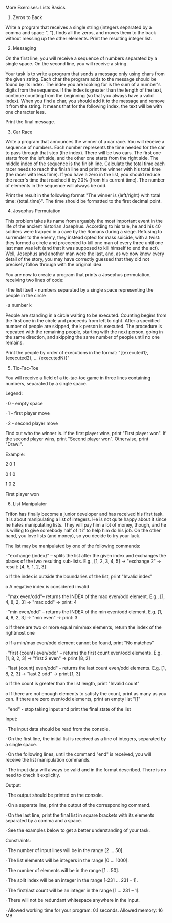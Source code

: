 More Exercises: Lists Basics



1. Zeros to Back

Write a program that receives a single string (integers separated by a comma and space ", "),
finds all the zeros, and moves them to the back without messing up the other elements.
Print the resulting integer list.



2. Messaging

On the first line, you will receive a sequence of numbers separated by a single space. On the second line, you will receive a string.

Your task is to write a program that sends a message only using chars from the given string.
Each char the program adds to the message should be found by its index.
The index you are looking for is the sum of a number's digits from the sequence.
If the index is greater than the length of the text, continue counting from the beginning (so that you always have a valid index).
When you find a char, you should add it to the message and remove it from the string.
It means that for the following index, the text will be with one character less.

Print the final message.



3. Car Race

Write a program that announces the winner of a car race.
You will receive a sequence of numbers.
Each number represents the time needed for the car to pass through that step (the index).
There will be two cars. The first one starts from the left side, and the other one starts from the right side.
The middle index of the sequence is the finish line.
Calculate the total time each racer needs to reach the finish line and print the winner with his total time (the racer with less time).
If you have a zero in the list, you should reduce the racer's time that reached it by 20% (from his current time).
The number of elements in the sequence will always be odd.

Print the result in the following format "The winner is {left/right} with total time: {total_time}".
The time should be formatted to the first decimal point.



4. Josephus Permutation

This problem takes its name from arguably the most important event in the life of the ancient historian Josephus.
According to his tale, he and his 40 soldiers were trapped in a cave by the Romans during a siege.
Refusing to surrender to the enemy, they instead opted for mass suicide, with a twist:
they formed a circle and proceeded to kill one man of every three until one last man was left (and that it was supposed to kill himself to end the act).
Well, Josephus and another man were the last, and, as we now know every detail of the story,
you may have correctly guessed that they did not precisely follow through with the original idea.

You are now to create a program that prints a Josephus permutation, receiving two lines of code:

· the list itself - numbers separated by a single space representing the people in the circle

· a number k

People are standing in a circle waiting to be executed.
Counting begins from the first one in the circle and proceeds from left to right.
After a specified number of people are skipped, the k person is executed.
The procedure is repeated with the remaining people, starting with the next person, going in the same direction,
and skipping the same number of people until no one remains.

Print the people by order of executions in the format: "[{executed1},{executed2}, … {executedN}]"



5. Tic-Tac-Toe

You will receive a field of a tic-tac-toe game in three lines containing numbers, separated by a single space.

Legend:

· 0 - empty space

· 1 - first player move

· 2 - second player move

Find out who the winner is. If the first player wins, print "First player won". If the second player wins, print "Second player won". Otherwise, print "Draw!".

Example:

2 0 1

0 1 0

1 0 2

First player won



6. List Manipulator

Trifon has finally become a junior developer and has received his first task.
It is about manipulating a list of integers. He is not quite happy about it since he hates manipulating lists.
They will pay him a lot of money, though, and he is willing to give somebody half of it if to help him do his job.
On the other hand, you love lists (and money), so you decide to try your luck.

The list may be manipulated by one of the following commands:

· "exchange {index}" – splits the list after the given index and exchanges the places of the two resulting sub-lists. E.g., [1, 2, 3, 4, 5] -> "exchange 2" -> result: [4, 5, 1, 2, 3]

o If the index is outside the boundaries of the list, print "Invalid index"

o A negative index is considered invalid

· "max even/odd"– returns the INDEX of the max even/odd element. E.g., [1, 4, 8, 2, 3] -> "max odd" -> print: 4

· "min even/odd" – returns the INDEX of the min even/odd element. E.g. [1, 4, 8, 2, 3] -> "min even" -> print: 3

o If there are two or more equal min/max elements, return the index of the rightmost one

o If a min/max even/odd element cannot be found, print "No matches"

· "first {count} even/odd" – returns the first count even/odd elements. E.g. [1, 8, 2, 3] -> "first 2 even" -> print [8, 2]

· "last {count} even/odd" – returns the last count even/odd elements. E.g. [1, 8, 2, 3] -> "last 2 odd" -> print [1, 3]

o If the count is greater than the list length, print "Invalid count"

o If there are not enough elements to satisfy the count, print as many as you can. If there are zero even/odd elements, print an empty list "[]"

· "end" - stop taking input and print the final state of the list

Input:

· The input data should be read from the console.

· On the first line, the initial list is received as a line of integers, separated by a single space.

· On the following lines, until the command "end" is received, you will receive the list manipulation commands.

· The input data will always be valid and in the format described. There is no need to check it explicitly.

Output:

· The output should be printed on the console.

· On a separate line, print the output of the corresponding command.

· On the last line, print the final list in square brackets with its elements separated by a comma and a space.

· See the examples below to get a better understanding of your task.

Constraints:

· The number of input lines will be in the range [2 … 50].

· The list elements will be integers in the range [0 … 1000].

· The number of elements will be in the range [1 .. 50].

· The split index will be an integer in the range [-231 … 231 – 1].

· The first/last count will be an integer in the range [1 … 231 – 1].

· There will not be redundant whitespace anywhere in the input.

· Allowed working time for your program: 0.1 seconds. Allowed memory: 16 MB.
